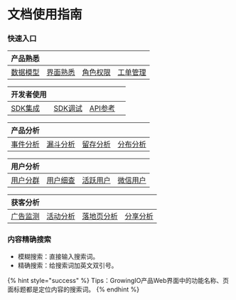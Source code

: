 # 文档使用指南

### 快速入口

| 产品熟悉 |  |  |  |
| :--- | :--- | :--- | :--- |
| [数据模型](introduction/datamodel/) | [界面熟悉](introduction/productknow.md) | [角色权限](introduction/role-and-permission.md) | [工单管理](product-manual/sysmanage/tickets/) |

| 开发者使用 |  |  |  |
| :--- | :--- | :--- | :--- |
| [SDK集成](developer-manual/sdkintegrated/) | [SDK调试](developer-manual/debugging/) | [API参考](developer-manual/api-reference/) |  |

| 产品分析 |  |  |  |
| :--- | :--- | :--- | :--- |
| [事件分析](product-manual/product-analysis/event-analysis/) | [漏斗分析](product-manual/product-analysis/funnel/) | [留存分析](product-manual/product-analysis/retention/) | [分布分析](product-manual/product-analysis/frequency/) |

| 用户分析 |  |  |  |
| :--- | :--- | :--- | :--- |
| [用户分群](product-manual/uesr-analysis/segmentations/) | [用户细查](product-manual/uesr-analysis/userinsights/) | [活跃用户](product-manual/uesr-analysis/active-users/) | [微信用户](product-manual/uesr-analysis/wx-user.md) |

| 获客分析 |  |  |  |
| :--- | :--- | :--- | :--- |
| [广告监测](product-manual/growing/ads/) | [活动分析](product-manual/growing/activities.md) | [落地页分析](product-manual/growing/landing.md) | [分享分析](product-manual/growing/shareanalysis.md) |

### 内容精确搜索

* 模糊搜索：直接输入搜索词。
* 精确搜索：给搜索词加英文双引号。

{% hint style="success" %}
Tips：GrowingIO产品Web界面中的功能名称、页面标题都是定位内容的搜索词。
{% endhint %}





